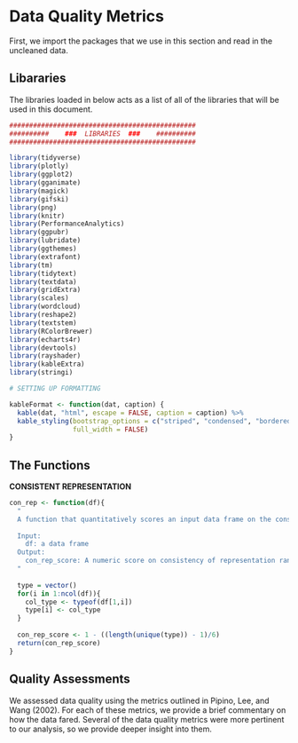 # Data Quality Metrics
First, we import the packages that we use in this section and read in the uncleaned data.

## Libararies

The libraries loaded in below acts as a list of all of the libraries that will be used in this document. 


```r
###############################################
##########    ###  LIBRARIES  ###    ##########
###############################################

library(tidyverse)
library(plotly)
library(ggplot2)
library(gganimate)
library(magick)
library(gifski)
library(png)
library(knitr)
library(PerformanceAnalytics)
library(ggpubr)
library(lubridate)
library(ggthemes)
library(extrafont)
library(tm)
library(tidytext)
library(textdata)
library(gridExtra)
library(scales)
library(wordcloud)
library(reshape2)
library(textstem)
library(RColorBrewer)
library(echarts4r)
library(devtools)
library(rayshader)
library(kableExtra)
library(stringi)
```


```r
# SETTING UP FORMATTING 

kableFormat <- function(dat, caption) {
  kable(dat, "html", escape = FALSE, caption = caption) %>%
  kable_styling(bootstrap_options = c("striped", "condensed", "bordered"),
                full_width = FALSE)
}
```

## The Functions

**CONSISTENT REPRESENTATION**


```r
con_rep <- function(df){
  "
  A function that quantitatively scores an input data frame on the consistancy of representation data quality metric.
  
  Input: 
    df: a data frame
  Output: 
    con_rep_score: A numeric score on consistency of representation ranging from 1 to 0, where 1 is perfectly consistent representation and 0 is inconsistent representation.
  "
  
  type = vector()
  for(i in 1:ncol(df)){
    col_type <- typeof(df[1,i])
    type[i] <- col_type
  }
  
  con_rep_score <- 1 - ((length(unique(type)) - 1)/6)
  return(con_rep_score)
}
```


## Quality Assessments
We assessed data quality using the metrics outlined in Pipino, Lee, and Wang (2002). For each of these metrics, we provide a brief commentary on how the data fared. Several of the data quality metrics were more pertinent to our analysis, so we provide deeper insight into them.

